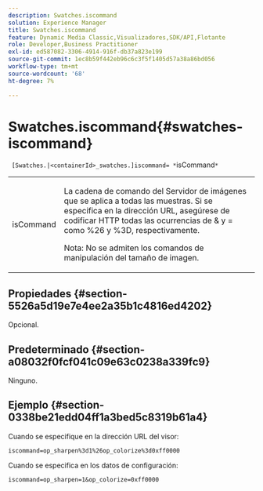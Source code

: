 ```yaml
---
description: Swatches.iscommand
solution: Experience Manager
title: Swatches.iscommand
feature: Dynamic Media Classic,Visualizadores,SDK/API,Flotante
role: Developer,Business Practitioner
exl-id: ed587082-3306-4914-916f-db37a823e199
source-git-commit: 1ec8b59f442eb96c6c3f5f1405d57a38a86bd056
workflow-type: tm+mt
source-wordcount: '68'
ht-degree: 7%

---
```


# Swatches.iscommand{#swatches-iscommand}

` [Swatches.|<containerId>_swatches.]iscommand= *`isCommand`*`

<table id="table_43A84C1044574A6FAB8CE67D71AAD5EC"> 
 <tbody> 
  <tr> 
   <td colname="col1"> <p> <span class="codeph"> <span class="varname"> isCommand</span> </span> </p> </td> 
   <td colname="col2"> <p> La cadena de comando del Servidor de imágenes que se aplica a todas las muestras. Si se especifica en la dirección URL, asegúrese de codificar HTTP todas las ocurrencias de <span class="codeph"> &amp;</span> y <span class="codeph"> =</span> como <span class="codeph"> %26</span> y <span class="codeph"> %3D</span>, respectivamente. </p> <p> <p>Nota:  No se admiten los comandos de manipulación del tamaño de imagen. </p> </p> </td> 
  </tr> 
 </tbody> 
</table>

## Propiedades {#section-5526a5d19e7e4ee2a35b1c4816ed4202}

Opcional.

## Predeterminado {#section-a08032f0fcf041c09e63c0238a339fc9}

Ninguno.

## Ejemplo {#section-0338be21edd04ff1a3bed5c8319b61a4}

Cuando se especifique en la dirección URL del visor:

`iscommand=op_sharpen%3d1%26op_colorize%3d0xff0000`

Cuando se especifica en los datos de configuración:

`iscommand=op_sharpen=1&op_colorize=0xff0000`
